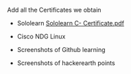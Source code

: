 Add all the Certificates we obtain

* Sololearn
[Sololearn C- Certificate.pdf](https://github.com/ShilpaHotagi/M1_MiniProject_Application/files/8009930/Sololearn.C-.Certificate.pdf)


* Cisco NDG Linux
* Screenshots of Github learning
* Screenshots of hackerearth points

